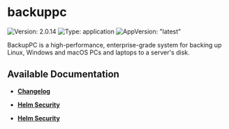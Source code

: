 # backuppc

![Version: 2.0.14](https://img.shields.io/badge/Version-2.0.14-informational?style=flat-square) ![Type: application](https://img.shields.io/badge/Type-application-informational?style=flat-square) ![AppVersion: "latest"](https://img.shields.io/badge/AppVersion-"latest"-informational?style=flat-square)

BackupPC is a high-performance, enterprise-grade system for backing up Linux, Windows and macOS PCs and laptops to a server's disk.

## Available Documentation

- [**Changelog**](CHANGELOG)

- [**Helm Security**](container-security)

- [**Helm Security**](helm-security)

